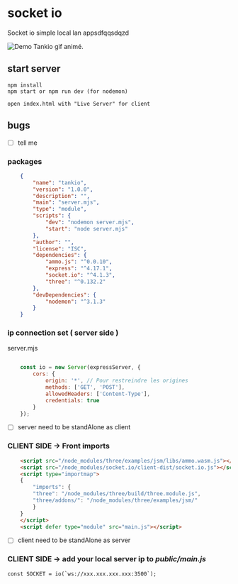 # socket io 

Socket io simple local lan appsdfqqsdqzd

![Demo Tankio gif animé](/tankio_demo2.gif "Demo Tankio gif").

## start server

    npm install
    npm start or npm run dev (for nodemon)

    open index.html with "Live Server" for client

## bugs

- [ ] tell me

### packages

```json
	{
		"name": "tankio",
		"version": "1.0.0",
		"description": "",
		"main": "server.mjs",
		"type": "module",
		"scripts": {
			"dev": "nodemon server.mjs",
			"start": "node server.mjs"
		},
		"author": "",
		"license": "ISC",
		"dependencies": {
			"ammo.js": "^0.0.10",
			"express": "^4.17.1",
			"socket.io": "^4.1.3",
			"three": "^0.132.2"
		},
		"devDependencies": {
			"nodemon": "^3.1.3"
		}
	}
``` 

### ip connection set ( server side )

server.mjs

```javascript

	const io = new Server(expressServer, {
		cors: {
			origin: '*', // Pour restreindre les origines 
			methods: ['GET', 'POST'],
			allowedHeaders: ['Content-Type'],
			credentials: true
		}
	});
```

- [ ] server need to be standAlone as client


### CLIENT SIDE -> Front imports 

```html
	<script src="/node_modules/three/examples/jsm/libs/ammo.wasm.js"></script>
	<script src="/node_modules/socket.io/client-dist/socket.io.js"></script>
	<script type="importmap">
	{
		"imports": {
		"three": "/node_modules/three/build/three.module.js",
		"three/addons/": "/node_modules/three/examples/jsm/"
		}
	}
	</script>
	<script defer type="module" src="main.js"></script>
```

- [ ] client need to be standAlone as server


### CLIENT SIDE -> add your local server ip to *public/main.js* 
    
    const SOCKET = io(`ws://xxx.xxx.xxx.xxx:3500`);

